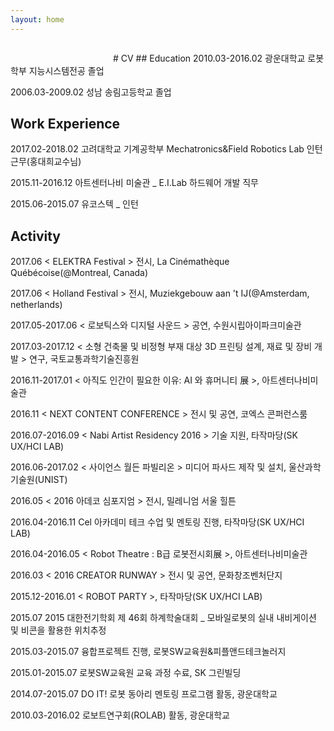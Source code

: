 ```yaml
---
layout: home
---
```

<iframe frameborder="0" scrolling="0" width="160px" height="30px"></iframe>
# CV
## Education
2010.03-2016.02	광운대학교 로봇학부 지능시스템전공 졸업

2006.03-2009.02	성남 송림고등학교 졸업

## Work Experience
2017.02-2018.02	고려대학교 기계공학부 Mechatronics&Field Robotics Lab 인턴 근무(홍대희교수님)

2015.11-2016.12	아트센터나비 미술관 _ E.I.Lab 하드웨어 개발 직무

2015.06-2015.07	유코스텍 _ 인턴

## Activity
2017.06	< ELEKTRA Festival > 전시, La Cinémathèque Québécoise(@Montreal, Canada)

2017.06	< Holland Festival > 전시, Muziekgebouw aan 't IJ(@Amsterdam, netherlands)

2017.05-2017.06 < 로보틱스와 디지털 사운드 > 공연, 수원시립아이파크미술관

2017.03-2017.12 < 소형 건축물 및 비정형 부재 대상 3D 프린팅 설계, 재료 및 장비 개발 > 연구, 국토교통과학기술진흥원

2016.11-2017.01	< 아직도 인간이 필요한 이유: AI 와 휴머니티 展 >, 아트센터나비미술관

2016.11	< NEXT CONTENT CONFERENCE > 전시 및 공연, 코엑스 콘퍼런스룸

2016.07-2016.09	< Nabi Artist Residency 2016 > 기술 지원, 타작마당(SK UX/HCI LAB)

2016.06-2017.02 < 사이언스 월든 파빌리온 > 미디어 파사드 제작 및 설치, 울산과학기술원(UNIST)

2016.05	< 2016 아데코 심포지엄 > 전시, 밀레니엄 서울 힐튼

2016.04-2016.11	Cel 아카데미 테크 수업 및 멘토링 진행, 타작마당(SK UX/HCI LAB)

2016.04-2016.05	< Robot Theatre : B급 로봇전시회展 >, 아트센터나비미술관

2016.03	< 2016 CREATOR RUNWAY > 전시 및 공연, 문화창조벤처단지

2015.12-2016.01	< ROBOT PARTY >, 타작마당(SK UX/HCI LAB)

2015.07	2015 대한전기학회 제 46회 하계학술대회 _ 모바일로봇의 실내 내비게이션 및 비콘을 활용한 위치추정

2015.03-2015.07	융합프로젝트 진행, 로봇SW교육원&피플앤드테크놀러지

2015.01-2015.07	로봇SW교육원 교육 과정 수료, SK 그린빌딩

2014.07-2015.07	DO IT! 로봇 동아리 멘토링 프로그램 활동, 광운대학교

2010.03-2016.02	로보트연구회(ROLAB) 활동, 광운대학교
